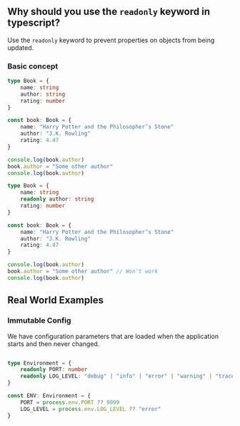 ## Why should you use the `readonly` keyword in typescript?

Use the `readonly` keyword to prevent properties on objects from being updated.

### Basic concept

```ts
type Book = {
    name: string
    author: string
    rating: number
}

const book: Book = {
    name: "Harry Potter and the Philosopher’s Stone"
    author: "J.K. Rowling"
    rating: 4.47
}

console.log(book.author)
book.author = "Some other author"
console.log(book.author)
```

```ts
type Book = {
    name: string
    readonly author: string
    rating: number
}

const book: Book = {
    name: "Harry Potter and the Philosopher’s Stone"
    author: "J.K. Rowling"
    rating: 4.47
}

console.log(book.author)
book.author = "Some other author" // Won't work
console.log(book.author)
```

## Real World Examples

### Immutable Config

We have configuration parameters that are loaded when the application starts and then never changed.

```ts

type Environment = {
    readonly PORT: number
    readonly LOG_LEVEL: "debug" | "info" | "error" | "warning" | "trace" | "none"
}

const ENV: Environment = {
    PORT = process.env.PORT ?? 9099
    LOG_LEVEL = process.env.LOG_LEVEL ?? "error"
}
```
